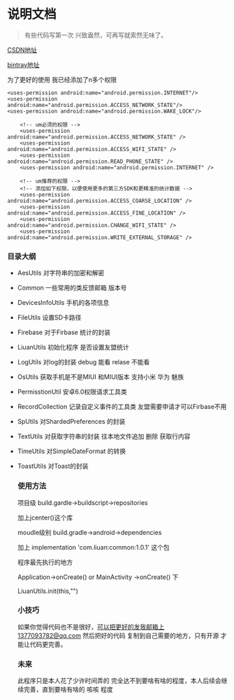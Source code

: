 # 说明文档

> 有些代码写第一次 兴致盎然，可再写就索然无味了。

 [CSDN地址](https://mp.csdn.net/postedit/81168513) 

[bintray地址](https://bintray.com/mp624183768/liuan)

为了更好的使用 我已经添加了n多个权限

```
<uses-permission android:name="android.permission.INTERNET"/>
<uses-permission android:name="android.permission.ACCESS_NETWORK_STATE"/>
<uses-permission android:name="android.permission.WAKE_LOCK"/>

    <!-- um必须的权限 -->
    <uses-permission android:name="android.permission.ACCESS_NETWORK_STATE" />
    <uses-permission android:name="android.permission.ACCESS_WIFI_STATE" />
    <uses-permission android:name="android.permission.READ_PHONE_STATE" />
    <uses-permission android:name="android.permission.INTERNET" />

    <!-- um推荐的权限 -->
    <!-- 添加如下权限，以便使用更多的第三方SDK和更精准的统计数据 -->
    <uses-permission android:name="android.permission.ACCESS_COARSE_LOCATION" />
    <uses-permission android:name="android.permission.ACCESS_FINE_LOCATION" />
    <uses-permission android:name="android.permission.CHANGE_WIFI_STATE" />
    <uses-permission android:name="android.permission.WRITE_EXTERNAL_STORAGE" />
```

### 目录大纲

- AesUtils  对字符串的加密和解密

- Common  一些常用的类反馈邮箱 版本号

- DevicesInfoUtils 手机的各项信息

- FileUtils  设置SD卡路径

- Firebase 对于Firbase 统计的封装

- LiuanUtils 初始化程序 是否设置友盟统计

- LogUtils 对log的封装 debug 能看 relase 不能看

- OsUtils 获取手机是不是MIUI 和MIUI版本 支持小米 华为 魅族

- PermisstionUtil 安卓6.0权限请求工具类

- RecordCollection 记录自定义事件的工具类 友盟需要申请才可以Firbase不用

- SpUtils 对ShardedPreferences 的封装

- TextUtils 对获取字符串的封装 往本地文件追加 删除 获取行内容

- TimeUtils 对SimpleDateFormat 的转换

- ToastUtils 对Toast的封装

  ### 使用方法

  项目级 build.gardle->buildscript->repositories

  加上jcenter()这个库

  moudle级别 build.gradle->android->dependencies

  加上 implementation 'com.liuan:common:1.0.1' 这个包

  程序最先执行的地方

  Application->onCreate() or MainActivity ->onCreate() 下

  LiuanUtils.init(this,"")

  ### 小技巧

  如果你觉得代码也不是很好，可以把更好的发我邮箱上1377093782@qq.com 然后把好的代码 复制到自己需要的地方，只有开源 才能让代码更完善。

  ### 未来

  此程序只是本人花了少许时间弄的 完全达不到要啥有啥的程度，本人后续会继续完善，直到要啥有啥的 咳咳 程度